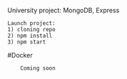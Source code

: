 University project: MongoDB, Express

```
Launch project:
1) cloning repo
2) npm install
3) npm start
```
#Docker
```
    Coming soon
```